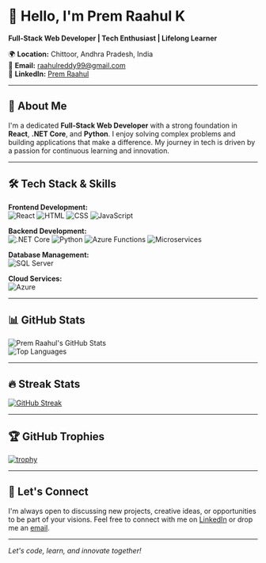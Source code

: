 # 👋 Hello, I'm Prem Raahul K

**Full-Stack Web Developer | Tech Enthusiast | Lifelong Learner**

🌍 **Location:** Chittoor, Andhra Pradesh, India  
📧 **Email:** [raahulreddy99@gmail.com](mailto:raahulreddy99@gmail.com)  
🔗 **LinkedIn:** [Prem Raahul](https://www.linkedin.com/in/premraahul/)

---

## 🌟 About Me

I'm a dedicated **Full-Stack Web Developer** with a strong foundation in **React**, **.NET Core**, and **Python**. I enjoy solving complex problems and building applications that make a difference. My journey in tech is driven by a passion for continuous learning and innovation.

---

## 🛠️ Tech Stack & Skills

**Frontend Development:**  
![React](https://img.shields.io/badge/React-61DAFB?style=flat-square&logo=react&logoColor=white) ![HTML](https://img.shields.io/badge/HTML5-E34F26?style=flat-square&logo=html5&logoColor=white) ![CSS](https://img.shields.io/badge/CSS3-1572B6?style=flat-square&logo=css3&logoColor=white) ![JavaScript](https://img.shields.io/badge/JavaScript-F7DF1E?style=flat-square&logo=javascript&logoColor=black)

**Backend Development:**  
![.NET Core](https://img.shields.io/badge/.NET_Core-512BD4?style=flat-square&logo=dotnet&logoColor=white) ![Python](https://img.shields.io/badge/Python-3776AB?style=flat-square&logo=python&logoColor=white) ![Azure Functions](https://img.shields.io/badge/Azure_Functions-0062AD?style=flat-square&logo=azure-functions&logoColor=white) ![Microservices](https://img.shields.io/badge/Microservices-FF6F00?style=flat-square&logo=microservices&logoColor=white)

**Database Management:**  
![SQL Server](https://img.shields.io/badge/SQL_Server-CC2927?style=flat-square&logo=microsoft-sql-server&logoColor=white)

**Cloud Services:**  
![Azure](https://img.shields.io/badge/Azure-0078D4?style=flat-square&logo=microsoft-azure&logoColor=white)

---

## 📊 GitHub Stats

![Prem Raahul's GitHub Stats](https://github-readme-stats.vercel.app/api?username=PremRaahul-K&show_icons=true&theme=radical)  
![Top Languages](https://github-readme-stats.vercel.app/api/top-langs/?username=PremRaahul-K&layout=compact&theme=radical)

---

## 🔥 Streak Stats

[![GitHub Streak](https://github-readme-streak-stats.herokuapp.com/?user=PremRaahul-K&theme=radical)](https://git.io/streak-stats)

---

## 🏆 GitHub Trophies

[![trophy](https://github-profile-trophy.vercel.app/?username=PremRaahul-K&theme=radical)](https://github.com/ryo-ma/github-profile-trophy)

---

## 🤝 Let's Connect

I'm always open to discussing new projects, creative ideas, or opportunities to be part of your visions. Feel free to connect with me on [LinkedIn](https://www.linkedin.com/in/premraahul/) or drop me an [email](mailto:raahulreddy99@gmail.com).

---

*Let's code, learn, and innovate together!*
